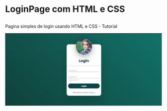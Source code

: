 # LoginPage com HTML e CSS
##
Pagina simples de login usando HTML e CSS - Tutorial

![alt text](https://github.com/amarcossousa/LoginPage_HTML-CSS/blob/0982be0827981444ccc61b72459a2e47d4f3ab25/public/static/img/Captura%20de%20tela%20de%202022-06-22%2015-27-21.png)
